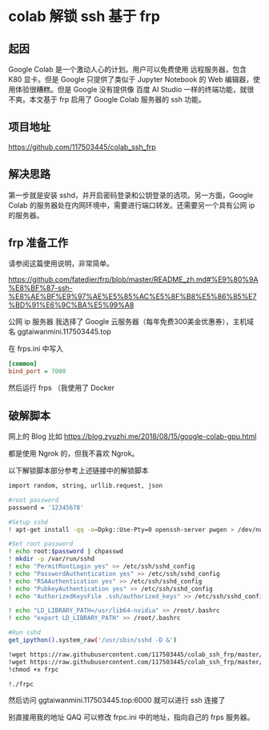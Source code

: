 # colab 解锁 ssh 基于 frp

## 起因

Google Colab 是一个激动人心的计划。用户可以免费使用 远程服务器，包含 K80 显卡。但是 Google 只提供了类似于 Jupyter Notebook 的 Web 编辑器，使用体验很糟糕。但是 Google 没有提供像 百度 AI Studio 一样的终端功能，就很不爽。本文基于 frp 启用了 Google Colab 服务器的 ssh 功能。

## 项目地址

<https://github.com/117503445/colab_ssh_frp>

## 解决思路

第一步就是安装 sshd，并开启密码登录和公钥登录的选项。另一方面，Google Colab 的服务器处在内网环境中，需要进行端口转发。还需要另一个具有公网 ip 的服务器。

## frp 准备工作

请参阅这篇使用说明，非常简单。

<https://github.com/fatedier/frp/blob/master/README_zh.md#%E9%80%9A%E8%BF%87-ssh-%E8%AE%BF%E9%97%AE%E5%85%AC%E5%8F%B8%E5%86%85%E7%BD%91%E6%9C%BA%E5%99%A8>

公网 ip 服务器 我选择了 Google 云服务器（每年免费300美金优惠券），主机域名 ggtaiwanmini.117503445.top

在 frps.ini 中写入

```ini
[common]
bind_port = 7000
```

然后运行 frps （我使用了 Docker

## 破解脚本

网上的 Blog 比如 <https://blog.zyuzhi.me/2018/08/15/google-colab-gpu.html>

都是使用 Ngrok 的，但我不喜欢 Ngrok。

以下解锁脚本部分参考上述链接中的解锁脚本

```sh
import random, string, urllib.request, json

#root password
password = '12345678'

#Setup sshd
! apt-get install -qq -o=Dpkg::Use-Pty=0 openssh-server pwgen > /dev/null

#Set root password
! echo root:$password | chpasswd
! mkdir -p /var/run/sshd
! echo "PermitRootLogin yes" >> /etc/ssh/sshd_config
! echo "PasswordAuthentication yes" >> /etc/ssh/sshd_config
! echo "RSAAuthentication yes" >> /etc/ssh/sshd_config
! echo "PubkeyAuthentication yes" >> /etc/ssh/sshd_config
! echo "AuthorizedKeysFile .ssh/authorized_keys" >> /etc/ssh/sshd_config

! echo "LD_LIBRARY_PATH=/usr/lib64-nvidia" >> /root/.bashrc
! echo "export LD_LIBRARY_PATH" >> /root/.bashrc

#Run sshd
get_ipython().system_raw('/usr/sbin/sshd -D &')

!wget https://raw.githubusercontent.com/117503445/colab_ssh_frp/master/frpc.ini
!wget https://raw.githubusercontent.com/117503445/colab_ssh_frp/master/frpc
!chmod +x frpc

!./frpc
```

然后访问 ggtaiwanmini.117503445.top:6000 就可以进行 ssh 连接了

别直接用我的地址 QAQ 可以修改 frpc.ini 中的地址，指向自己的 frps 服务器。
